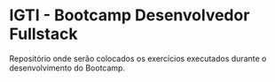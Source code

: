 # IGTI - Bootcamp Desenvolvedor Fullstack
Repositório onde serão colocados os exercícios executados durante o desenvolvimento do Bootcamp.
